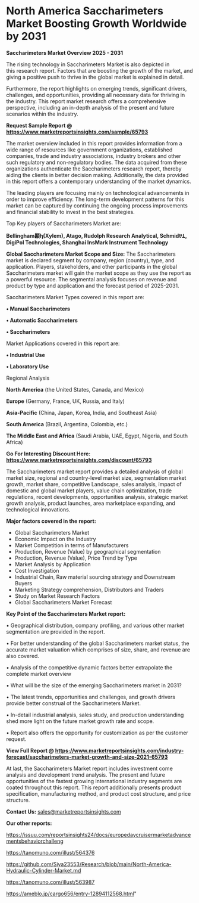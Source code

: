 # North America Saccharimeters Market Boosting Growth Worldwide by 2031

<Strong> Saccharimeters Market Overview 2025 - 2031</strong>

The rising technology in Saccharimeters Market is also depicted in this research report. Factors that are boosting the growth of the market, and giving a positive push to thrive in the global market is explained in detail.

Furthermore, the report highlights on emerging trends, significant drivers, challenges, and opportunities, providing all necessary data for thriving in the industry. This report market research offers a comprehensive perspective, including an in-depth analysis of the present and future scenarios within the industry.

<strong>Request Sample Report @ <a href=https://www.marketreportsinsights.com/sample/65793>https://www.marketreportsinsights.com/sample/65793</a></strong>

The market overview included in this report provides information from a wide range of resources like government organizations, established companies, trade and industry associations, industry brokers and other such regulatory and non-regulatory bodies. The data acquired from these organizations authenticate the Saccharimeters research report, thereby aiding the clients in better decision making. Additionally, the data provided in this report offers a contemporary understanding of the market dynamics.

The leading players are focusing mainly on technological advancements in order to improve efficiency. The long-term development patterns for this market can be captured by continuing the ongoing process improvements and financial stability to invest in the best strategies.

Top Key players of Saccharimeters Market are:

<strong>Bellingham䫖ꞕ(Xylem), Atago, Rudolph Research Analytical, SchmidtᶧꞱ, DigiPol Technologies, Shanghai InsMark Instrument Technology</strong>

<strong><b>Global Saccharimeters Market Scope and Size:</b></strong>
The Saccharimeters market is declared segment by company, region (country), type, and application. Players, stakeholders, and other participants in the global Saccharimeters market will gain the market scope as they use the report as a powerful resource. The segmental analysis focuses on revenue and product by type and application and the forecast period of 2025-2031.

Saccharimeters Market Types covered in this report are:

<strong>• Manual Saccharimeters

• Automatic Saccharimeters

• Saccharimeters</strong>

Market Applications covered in this report are:

<strong>• Industrial Use

• Laboratory Use</strong> 

Regional Analysis

<strong>North America</strong> (the United States, Canada, and Mexico)

<strong>Europe</strong> (Germany, France, UK, Russia, and Italy)

<strong>Asia-Pacific</strong> (China, Japan, Korea, India, and Southeast Asia)

<strong>South America</strong> (Brazil, Argentina, Colombia, etc.)

<strong>The Middle East and Africa</strong> (Saudi Arabia, UAE, Egypt, Nigeria, and South Africa)

<strong>Go For Interesting Discount Here: <a href=https://www.marketreportsinsights.com/discount/65793>https://www.marketreportsinsights.com/discount/65793</a></strong>

The Saccharimeters market report provides a detailed analysis of global market size, regional and country-level market size, segmentation market growth, market share, competitive Landscape, sales analysis, impact of domestic and global market players, value chain optimization, trade regulations, recent developments, opportunities analysis, strategic market growth analysis, product launches, area marketplace expanding, and technological innovations.

<strong><b>Major factors covered in the report:</b></strong>
<ul>
  <li>Global Saccharimeters Market </li>
  <li>Economic Impact on the Industry</li>
  <li>Market Competition in terms of Manufacturers</li>
  <li>Production, Revenue (Value) by geographical segmentation</li>
  <li>Production, Revenue (Value), Price Trend by Type</li>
  <li>Market Analysis by Application</li>
  <li>Cost Investigation</li>
  <li>Industrial Chain, Raw material sourcing strategy and Downstream Buyers</li>
  <li>Marketing Strategy comprehension, Distributors and Traders</li>
  <li>Study on Market Research Factors</li>
  <li>Global Saccharimeters Market Forecast</li>
</ul>

<strong><b>Key Point of the Saccharimeters Market report:</b></strong>

• Geographical distribution, company profiling, and various other market segmentation are provided in the report.

• For better understanding of the global Saccharimeters market status, the accurate market valuation which comprises of size, share, and revenue are also covered.

• Analysis of the competitive dynamic factors better extrapolate the complete market overview

• What will be the size of the emerging Saccharimeters market in 2031?

• The latest trends, opportunities and challenges, and growth drivers provide better construal of the Saccharimeters Market.

• In-detail industrial analysis, sales study, and production understanding shed more light on the future market growth rate and scope.

• Report also offers the opportunity for customization as per the customer request.

<strong><b>View Full Report @ <a href=https://www.marketreportsinsights.com/industry-forecast/saccharimeters-market-growth-and-size-2021-65793>https://www.marketreportsinsights.com/industry-forecast/saccharimeters-market-growth-and-size-2021-65793</a></b></strong>


At last, the Saccharimeters Market report includes investment come analysis and development trend analysis. The present and future opportunities of the fastest growing international industry segments are coated throughout this report. This report additionally presents product specification, manufacturing method, and product cost structure, and price structure.

<strong>Contact Us:</strong>
sales@marketreportsinsights.com

<strong>Our other reports:</strong>

<a href=https://issuu.com/reportsinsights24/docs/europedaycruisermarketadvancementsbehaviorchalleng>https://issuu.com/reportsinsights24/docs/europedaycruisermarketadvancementsbehaviorchalleng</a>

<a href=https://tanomuno.com/illust/564376>https://tanomuno.com/illust/564376</a>

<a href=https://github.com/Siya23553/Research/blob/main/North-America-Hydraulic-Cylinder-Market.md>https://github.com/Siya23553/Research/blob/main/North-America-Hydraulic-Cylinder-Market.md</a>

<a href=https://tanomuno.com/illust/563987>https://tanomuno.com/illust/563987</a>

<a href=https://ameblo.jp/cargo656/entry-12894112568.html>https://ameblo.jp/cargo656/entry-12894112568.html</a>"
